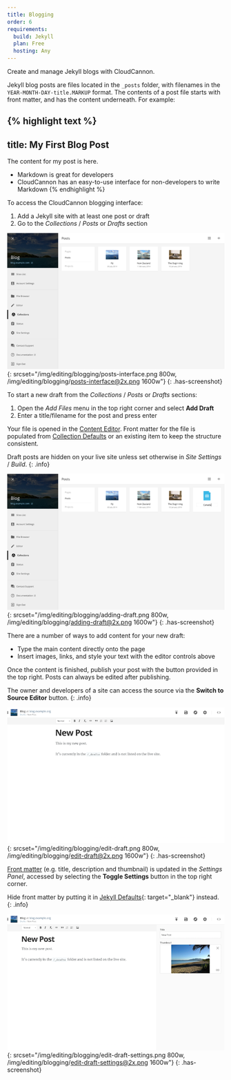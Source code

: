 ```yaml
---
title: Blogging
order: 6
requirements:
  build: Jekyll
  plan: Free
  hosting: Any
---
```


Create and manage Jekyll blogs with CloudCannon.

Jekyll blog posts are files located in the `_posts` folder, with filenames in the `YEAR-MONTH-DAY-title.MARKUP` format. The contents of a post file starts with front matter, and has the content underneath. For example:

{% highlight text %}
---
title: My First Blog Post
---
The content for my post is here.

* Markdown is great for developers
* CloudCannon has an easy-to-use interface for non-developers to write Markdown
{% endhighlight %}



To access the CloudCannon blogging interface:

1. Add a Jekyll site with at least one post or draft
2. Go to the *Collections* / *Posts* or *Drafts* section

![Empty blogging interface](/img/editing/blogging/posts-interface.png){: srcset="/img/editing/blogging/posts-interface.png 800w, /img/editing/blogging/posts-interface@2x.png 1600w"}
{: .has-screenshot}



To start a new draft from the *Collections* / *Posts* or *Drafts* sections:

1. Open the *Add Files* menu in the top right corner and select **Add Draft**
2. Enter a title/filename for the post and press enter

Your file is opened in the [Content Editor](/editing/content-editor/). Front matter for the file is populated from [Collection Defaults](/editing/collection-defaults/) or an existing item to keep the structure consistent.

Draft posts are hidden on your live site unless set otherwise in *Site Settings* / *Build*.
{: .info}

![Creating a new draft](/img/editing/blogging/adding-draft.png){: srcset="/img/editing/blogging/adding-draft.png 800w, /img/editing/blogging/adding-draft@2x.png 1600w"}
{: .has-screenshot}



There are a number of ways to add content for your new draft:

* Type the main content directly onto the page
* Insert images, links, and style your text with the editor controls above

Once the content is finished, publish your post with the button provided in the top right. Posts can always be edited after publishing.

The owner and developers of a site can access the source via the **Switch to Source Editor** button.
{: .info}

![Editing draft](/img/editing/blogging/edit-draft.png){: srcset="/img/editing/blogging/edit-draft.png 800w, /img/editing/blogging/edit-draft@2x.png 1600w"}
{: .has-screenshot}



[Front matter](/editing/front-matter/) (e.g. title, description and thumbnail) is updated in the *Settings Panel*, accessed by selecting the **Toggle Settings** button in the top right corner.

Hide front matter by putting it in [Jekyll Defaults](http://jekyllrb.com/docs/configuration/#front-matter-defaults){: target="_blank"} instead.
{: .info}

![Editing draft with Settings Panel open](/img/editing/blogging/edit-draft-settings.png){: srcset="/img/editing/blogging/edit-draft-settings.png 800w, /img/editing/blogging/edit-draft-settings@2x.png 1600w"}
{: .has-screenshot}
